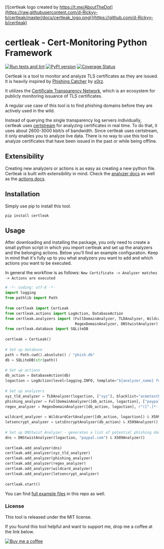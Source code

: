 [![certleak logo created by https://t.me/AboutTheDot](https://raw.githubusercontent.com/d-Rickyy-b/certleak/master/docs/certleak_logo.png)](https://github.com/d-Rickyy-b/certleak)

# certleak - Cert-Monitoring Python Framework
[![Run tests and lint](https://github.com/d-Rickyy-b/certleak/workflows/Run%20tests%20and%20lint/badge.svg)](https://github.com/d-Rickyy-b/certleak/actions?query=workflow%3A%22Run+tests+and+lint%22)
[![PyPI version](https://badge.fury.io/py/certleak.svg)](https://pypi.org/project/certleak/)
[![Coverage Status](https://coveralls.io/repos/github/d-Rickyy-b/certleak/badge.svg?branch=master)](https://coveralls.io/github/d-Rickyy-b/certleak?branch=master)

Certleak is a tool to monitor and analyze TLS certificates as they are issued.
It is heavily inspired by [Phishing Catcher](https://github.com/x0rz/phishing_catcher) by [x0rz](https://twitter.com/x0rz). 

It utilizes the [Certificate Transparency Network](https://www.certificate-transparency.org/what-is-ct), which is an ecosystem for publicly monitoring issuance of TLS certificates.

A regular use case of this tool is to find phishing domains before they are actively used in the wild.

Instead of querying the single transparency log servers individually, certleak uses [certstream](https://certstream.calidog.io/) for analyzing certificates in real time.
To do that, it uses about 2600-3000 kbit/s of bandwidth.
Since certleak uses certstream, it only enables you to analyze live data.
There is no way to use this tool to analyze certificates that have been issued in the past or while being offline.

## Extensibility
Creating new analyzers or actions is as easy as creating a new python file.
Certleak is built with extensibility in mind.
Check the [analyzer docs](https://github.com/d-Rickyy-b/certleak/tree/master/certleak/analyzers/README.md) as well as the [actions docs](https://github.com/d-Rickyy-b/certleak/tree/master/certleak/actions/README.md).  


## Installation
Simply use pip to install this tool.
```
pip install certleak
```

## Usage
After downloading and installing the package, you only need to create a small python script in which you import certleak and set up the analyzers and the belonging actions.
Below you'll find an example configuration. Keep in mind that it's fully up to you what analyzers you want to add and which actions you want to be executed.

In general the workflow is as follows: `New Certificate -> Analyzer matches -> Actions are executed`

```python
# -*- coding: utf-8 -*-
import logging
from pathlib import Path

from certleak import CertLeak
from certleak.actions import LogAction, DatabaseAction
from certleak.analyzers import (FullDomainAnalyzer, TLDAnalyzer, WildcardCertAnalyzer, X509Analyzer, LetsEncryptAnalyzer,
                                RegexDomainAnalyzer, DNStwistAnalyzer)
from certleak.database import SQLiteDB

certleak = CertLeak()

# Set up database
path = Path.cwd().absolute() / "phish.db"
db = SQLiteDB(str(path))

# Set up actions
db_action = DatabaseAction(db)
logaction = LogAction(level=logging.INFO, template="${analyzer_name} found: ${leaf_cert.subject.CN} () - ${leaf_cert.all_domains}")

# Set up analyzers
xyz_tld_analyzer = TLDAnalyzer(logaction, ["xyz"], blacklist="acmetestbykeychestdotnet") & X509Analyzer()
phishing_analyzer = FullDomainAnalyzer([db_action, logaction], ["paypal", "amazon"])
regex_analyzer = RegexDomainAnalyzer([db_action, logaction], r"([^.]*-)?pay[-_]?pa[l1i][-.].*")

wildcard_analyzer = WildcardCertAnalyzer([db_action, logaction]) & X509Analyzer()
letsencrypt_analyzer = LetsEncryptAnalyzer(db_action) & X509Analyzer()

# Set up DNStwist Analyzer - generates a list of potential phishing domains at start. Based on the DNStwist module.
dns = DNStwistAnalyzer(logaction, "paypal.com") & X509Analyzer()

certleak.add_analyzer(dns)
certleak.add_analyzer(xyz_tld_analyzer)
certleak.add_analyzer(phishing_analyzer)
certleak.add_analyzer(regex_analyzer)
certleak.add_analyzer(wildcard_analyzer)
certleak.add_analyzer(letsencrypt_analyzer)

certleak.start()
```

You can find [full example files](https://github.com/d-Rickyy-b/certleak/tree/master/certleak/examples) in this repo as well. 

### License
This tool is released under the MIT license.

If you found this tool helpful and want to support me, drop me a coffee at the link below.

[![Buy me a coffee](https://www.buymeacoffee.com/assets/img/custom_images/orange_img.png)](https://buymeacoffee.com/0rickyy0)
